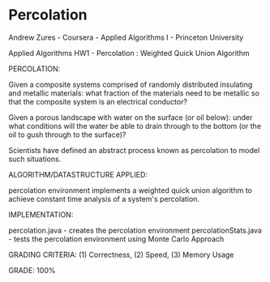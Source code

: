 Percolation
===========

Andrew Zures - Coursera - Applied Algorithms I - Princeton University

Applied Algorithms HW1 - Percolation : Weighted Quick Union Algorithm

PERCOLATION:

Given a composite systems comprised of randomly distributed insulating and metallic materials: 
  what fraction of the materials need to be metallic so that the composite system is an electrical conductor? 

Given a porous landscape with water on the surface (or oil below):
  under what conditions will the water be able to drain through to the bottom 
  (or the oil to gush through to the surface)? 

Scientists have defined an abstract process known as percolation to model such situations.


ALGORITHM/DATASTRUCTURE APPLIED:

percolation environment implements a weighted quick union algorithm to achieve constant time
analysis of a system's percolation.


IMPLEMENTATION:

percolation.java - creates the percolation environment
percolationStats.java - tests the percolation environment using Monte Carlo Approach


GRADING CRITERIA:
(1) Correctness, (2) Speed, (3) Memory Usage

GRADE:  100%
